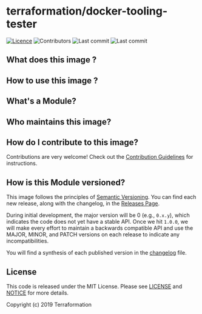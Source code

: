# terraformation/docker-tooling-tester
[![Licence](https://img.shields.io/github/license/terraformation/docker-tooling-tester)](https://github.com/terraformation/docker-tooling-tester/blob/master/LICENSE)
![Contributors](https://img.shields.io/github/contributors/terraformation/docker-tooling-tester)
![Last commit](https://img.shields.io/github/last-commit/terraformation/docker-tooling-tester)
![Last commit](https://img.shields.io/github/commit-activity/m/terraformation/docker-tooling-tester)



## What does this image ?
## How to use this image ?


## What's a Module?



## Who maintains this image?
## How do I contribute to this image?

Contributions are very welcome! Check out the [Contribution Guidelines](https://github.com/terraformation/docker-tooling-tester/tree/master/CONTRIBUTING.md) for instructions.

## How is this Module versioned?

This image follows the principles of [Semantic Versioning](http://semver.org/). You can find each new release, 
along with the changelog, in the [Releases Page](../../releases). 

During initial development, the major version will be 0 (e.g., `0.x.y`), which indicates the code does not yet have a 
stable API. Once we hit `1.0.0`, we will make every effort to maintain a backwards compatible API and use the MAJOR, 
MINOR, and PATCH versions on each release to indicate any incompatibilities. 

You will find a synthesis of each published version in the [changelog](https://github.com/terraformation/docker-tooling-tester/tree/master/CHANGELOG.md) file.

## License

This code is released under the MIT License. Please see [LICENSE](https://github.com/terraformation/docker-tooling-tester/tree/master/LICENSE) and [NOTICE](https://github.com/terraformation/docker-tooling-tester/tree/master/NOTICE) for more 
details.

Copyright (c) 2019 Terraformation
